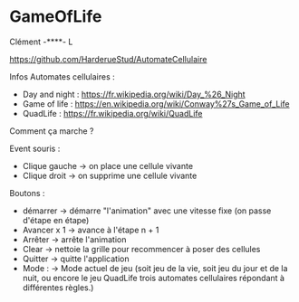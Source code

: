﻿# GameOfLife

Clément -****- L

https://github.com/HarderueStud/AutomateCellulaire

Infos Automates cellulaires :
- Day and night : https://fr.wikipedia.org/wiki/Day_%26_Night
- Game of life : https://en.wikipedia.org/wiki/Conway%27s_Game_of_Life
- QuadLife : https://fr.wikipedia.org/wiki/QuadLife

Comment ça marche ?

Event souris :
- Clique gauche -> on place une cellule vivante
- Clique droit -> on supprime une cellule vivante

Boutons :
- démarrer -> démarre "l'animation" avec une vitesse fixe (on passe d'étape en étape)
- Avancer x 1 -> avance à l'étape n + 1
- Arrêter -> arrête l'animation
- Clear -> nettoie la grille pour recommencer à poser des cellules
- Quitter -> quitte l'application
- Mode : -> Mode actuel de jeu (soit jeu de la vie, soit jeu du jour et de la nuit, ou encore le jeu QuadLife
				trois automates cellulaires répondant à différentes règles.)

